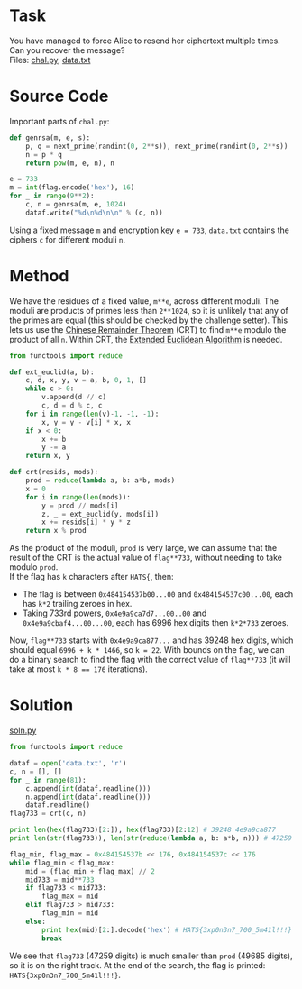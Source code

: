 # Task
You have managed to force Alice to resend her ciphertext multiple times. Can you recover the message?\
Files: [chal.py](chal.py), [data.txt](data.txt)

# Source Code
Important parts of `chal.py`:
```python
def genrsa(m, e, s):
    p, q = next_prime(randint(0, 2**s)), next_prime(randint(0, 2**s))
    n = p * q
    return pow(m, e, n), n

e = 733
m = int(flag.encode('hex'), 16)
for _ in range(9**2):
    c, n = genrsa(m, e, 1024)
    dataf.write("%d\n%d\n\n" % (c, n))
```
Using a fixed message `m` and encryption key `e = 733`, `data.txt` contains the ciphers `c` for different moduli `n`.

# Method
We have the residues of a fixed value, `m**e`, across different moduli. The moduli are products of primes less than `2**1024`, so it is unlikely that any of the primes are equal (this should be checked by the challenge setter). This lets us use the [Chinese Remainder Theorem](https://en.wikipedia.org/wiki/Chinese_remainder_theorem#General_case) (CRT) to find `m**e` modulo the product of all `n`. Within CRT, the [Extended Euclidean Algorithm](https://en.wikipedia.org/wiki/Extended_Euclidean_algorithm#Pseudocode) is needed.
```python
from functools import reduce

def ext_euclid(a, b):
    c, d, x, y, v = a, b, 0, 1, []
    while c > 0:
        v.append(d // c)
        c, d = d % c, c
    for i in range(len(v)-1, -1, -1):
        x, y = y - v[i] * x, x
    if x < 0:
        x += b
        y -= a
    return x, y

def crt(resids, mods):
    prod = reduce(lambda a, b: a*b, mods)
    x = 0
    for i in range(len(mods)):
        y = prod // mods[i]
        z, _ = ext_euclid(y, mods[i])
        x += resids[i] * y * z
    return x % prod
```
As the product of the moduli, `prod` is very large, we can assume that the result of the CRT is the actual value of `flag**733`, without needing to take modulo `prod`.\
If the flag has `k` characters after `HATS{`, then:
- The flag is between `0x484154537b00...00` and `0x484154537c00...00`, each has `k*2` trailing zeroes in hex.
- Taking 733rd powers, `0x4e9a9ca7d7...00..00` and `0x4e9a9cbaf4...00...00`, each has 6996 hex digits then `k*2*733` zeroes.

Now, `flag**733` starts with `0x4e9a9ca877...` and has 39248 hex digits, which should equal `6996 + k * 1466`, so `k = 22`. With bounds on the flag, we can do a binary search to find the flag with the correct value of `flag**733` (it will take at most `k * 8 == 176` iterations).

# Solution
[soln.py](soln.py)
```python
from functools import reduce

dataf = open('data.txt', 'r')
c, n = [], []
for _ in range(81):
    c.append(int(dataf.readline()))
    n.append(int(dataf.readline()))
    dataf.readline()
flag733 = crt(c, n)

print len(hex(flag733)[2:]), hex(flag733)[2:12] # 39248 4e9a9ca877
print len(str(flag733)), len(str(reduce(lambda a, b: a*b, n))) # 47259 49685

flag_min, flag_max = 0x484154537b << 176, 0x484154537c << 176
while flag_min < flag_max:
    mid = (flag_min + flag_max) // 2
    mid733 = mid**733
    if flag733 < mid733:
        flag_max = mid
    elif flag733 > mid733:
        flag_min = mid
    else:
        print hex(mid)[2:].decode('hex') # HATS{3xp0n3n7_700_5m41l!!!}
        break
```
We see that `flag733` (47259 digits) is much smaller than `prod` (49685 digits), so it is on the right track. At the end of the search, the flag is printed: `HATS{3xp0n3n7_700_5m41l!!!}`.
